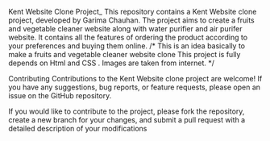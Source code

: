 Kent Website Clone Project_ This repository contains a Kent Website clone project, developed by Garima Chauhan. The project aims to create a fruits and vegetable cleaner website along with water purifier and air purifer website. It contains all the features of ordering the product according to your preferences and buying them online. /* This is an idea basically to make a fruits and vegetable cleaner website clone This project is fully depends on Html and CSS . Images are taken from internet. */

Contributing Contributions to the Kent Website clone project are welcome! If you have any suggestions, bug reports, or feature requests, please open an issue on the GitHub repository.

If you would like to contribute to the project, please fork the repository, create a new branch for your changes, and submit a pull request with a detailed description of your modifications
